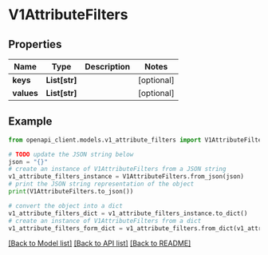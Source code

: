 # V1AttributeFilters


## Properties

Name | Type | Description | Notes
------------ | ------------- | ------------- | -------------
**keys** | **List[str]** |  | [optional] 
**values** | **List[str]** |  | [optional] 

## Example

```python
from openapi_client.models.v1_attribute_filters import V1AttributeFilters

# TODO update the JSON string below
json = "{}"
# create an instance of V1AttributeFilters from a JSON string
v1_attribute_filters_instance = V1AttributeFilters.from_json(json)
# print the JSON string representation of the object
print(V1AttributeFilters.to_json())

# convert the object into a dict
v1_attribute_filters_dict = v1_attribute_filters_instance.to_dict()
# create an instance of V1AttributeFilters from a dict
v1_attribute_filters_form_dict = v1_attribute_filters.from_dict(v1_attribute_filters_dict)
```
[[Back to Model list]](../README.md#documentation-for-models) [[Back to API list]](../README.md#documentation-for-api-endpoints) [[Back to README]](../README.md)


